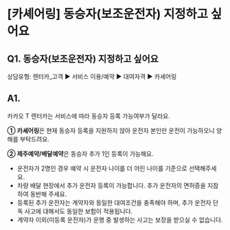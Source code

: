 # [카셰어링] 동승자(보조운전자) 지정하고 싶어요

**Q1. 동승자(보조운전자) 지정하고 싶어요**
---------------------------

상담유형: 렌터카\_고객 ▶ 서비스 이용/예약 ▶ 대여자격 ▶ 카셰어링

**A1.**
-------

카카오 T 렌터카는 서비스에 따라 동승자 등록 가능여부가 달라요.

**① 카셰어링**은 현재 동승자 등록을 지원하지 않아 운전자 본인만 운전이 가능하오니 양해를 부탁드려요.

**② 제주예약/배달예약**은 동승자 추가 1인 등록이 가능해요.

- 운전자가 2명인 경우 예약 시 운전자 나이를 더 어린 나이를 기준으로 선택해주세요.  
- 차량 배달 현장에서 추가 운전자 등록이 가능합니다. 추가 운전자의 면허증을 지참하여 동반해 주세요.  
- 등록된 추가 운전자는 계약자와 동일한 대여조건을 충족해야 하며, 추가 운전자 단독 사고에 대해서도 동일한 보험이 적용됩니다.  
- 계약자 이외(미등록 운전자)가 운행 중 발생하는 사고는 보장을 받으실 수 없습니다.